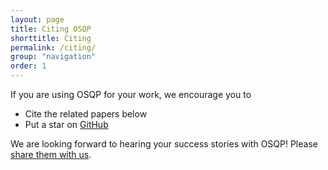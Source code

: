 ```yaml
---
layout: page
title: Citing OSQP
shorttitle: Citing
permalink: /citing/
group: "navigation"
order: 1
---
```


If you are using OSQP for your work, we encourage you to

* Cite the related papers below
* Put a star on <a class="github-button" href="https://github.com/oxfordcontrol/osqp" data-size="large" data-show-count="true" aria-label="Star oxfordcontrol/osqp on GitHub">GitHub</a>

We are looking forward to hearing your success stories with OSQP! Please [share them with us](mailto:bartolomeos.stellato@gmail.com).



